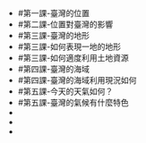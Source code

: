 - #第一課-臺灣的位置
- #第二課-位置對臺灣的影響
- #第三課-臺灣的地形
- #第三課-如何表現一地的地形
- #第三課-如何適度利用土地資源
- #第四課-臺灣的海域
- #第四課-臺灣的海域利用現況如何
- #第五課-今天的天氣如何？
- #第五課-臺灣的氣候有什麼特色
-
-
-